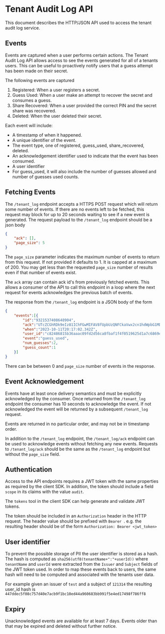 # Tenant Audit Log API

This document describes the HTTP/JSON API used to access the tenant audit log
service.

## Events

Events are captured when a user performs certain actions. The Tenant Audit Log
API allows access to see the events generated for all of a tenants users. This
can be useful to proactively notify users that a guess attempt has been made on
their secret.

The following events are captured

1. Registered: When a user registers a secret.
2. Guess Used: When a user make an attempt to recover the secret and consumes a guess.
3. Share Recovered: When a user provided the correct PIN and the secret share was recovered.
4. Deleted: When the user deleted their secret.

Each event will include:

- A timestamp of when it happened.
- A unique identifier of the event.
- The event type, one of registered, guess_used, share_recovered, deleted.
- An acknowledgement identifier used to indicate that the event has been consumed.
- A user identifier
- For guess_used, it will also include the number of guesses allowed and number of guesses used counts.

## Fetching Events

The `/tenant_log` endpoint accepts a HTTPS POST request which will return some
number of events. If there are no events left to be fetched, this request may
block for up to 20 seconds waiting to see if a new event is generated. The
request payload to the `/tenant_log` endpoint should be a json body
```json
{
    "ack": [],
    "page_size": 5
}
```

The `page_size` parameter indicates the maximum number of events to return
from this request. If not provided it defaults to 1. It is capped at a maximum
of 200. You may get less than the requested `page_size` number of results even
if that number of events exist.

The `ack` array can contain ack id's from previously fetched events. This allows
a consumer of the API to call this endpoint in a loop where the next request for
events acknowledges the previous batch of events.

The response from the `/tenant_log` endpoint is a JSON body of the form
```json
{
    "events":[{
        "id":"9321537408648904",
        "ack":"UTcZCGhRDk9eIz81IChFGwMIFAV8fUpbUzQNFCkaVwx2cn1hdWpbG1MDsXUZI",
        "when":"2023-10-11T20:17:02.342Z",
        "user_id":"c82486815b36aaac09fd2d56ca8fbaf1f4f0519625d1a7c6869e49e9f4c0e5a6",
        "event":"guess_used",
        "num_guesses":2,
        "guess_count":1
    }]
}
```
There can be between 0 and `page_size` number of events in the response.

## Event Acknowledgement

Events have at least once delivery semantics and must be explicitly acknowledged
by the consumer. Once returned from the `/tenant_log` endpoint the consumer has
10 seconds to acknowledge the event. If not acknowledged the event will be
returned by a subsequent `/tenant_log` request.

Events are returned in no particular order, and may not be in timestamp order.

In addition to the `/tenant_log` endpoint, the `/tenant_log/ack` endpoint can be
used to acknowledge events without fetching any new events. Requests to
`/tenant_log/ack` should be the same as the `/tenant_log` endpoint but without
the `page_size` field.

## Authentication

Access to the API endpoints requires a JWT token with the same properties as
required by the client SDK. In addition, the token should include a field
`scope` in its claims with the value `audit`.

The `tokens` tool in the client SDK can help generate and validate JWT tokens.

The token should be included in an `Authorization` header in the HTTP request.
The header value should be prefixed with `Bearer `. e.g. the resulting header
should be of the form `Authorization: Bearer <jwt_token>`


## User identifier

To prevent the possible storage of PII the user identifier is stored as a hash.
The hash is computed as `sha256(utf8(tenantName+":"+userId))` where `tenantName`
and `userId` were extracted from the `Issuer` and `Subject` fields of the JWT
token used. In order to map these events back to users, the same hash will need
to be computed and associated with the tenants user data.

For example given an issuer of `test` and a subject of `121314` the resulting
user_id hash is `447ddec5f08c757d40e7acb9f1bc10ed44a960683bb991f5e4ed17498f786ff8`

## Expiry

Unacknowledged events are available for at least 7 days. Events older than that
may be expired and deleted without further notice.
